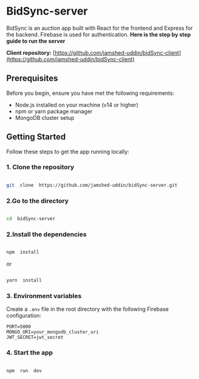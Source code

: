 # BidSync-server

BidSync is an auction app built with React for the frontend and Express for the backend. Firebase is used for authentication.
**Here is the step by step guide to run the server**

**Client repository:** [https://github.com/jamshed-uddin/bidSync-client](https://github.com/jamshed-uddin/bidSync-client)

## Prerequisites

Before you begin, ensure you have met the following requirements:

- Node.js installed on your machine (v14 or higher)
- npm or yarn package manager
- MongoDB cluster setup

## Getting Started

Follow these steps to get the app running locally:

### 1. Clone the repository

```sh

git  clone  https://github.com/jamshed-uddin/bidSync-server.git

```

### 2.Go to the directory

```sh

cd  bidSync-server

```

### 2.Install the dependencies

```sh

npm  install

```

or

```sh

yarn  install

```

### 3. Environment variables

Create a `.env` file in the root directory with the following Firebase configuration:

    PORT=5000
    MONGO_URI=your_mongodb_cluster_uri
    JWT_SECRET=jwt_secret

### 4. Start the app

```sh

npm  run  dev

```
